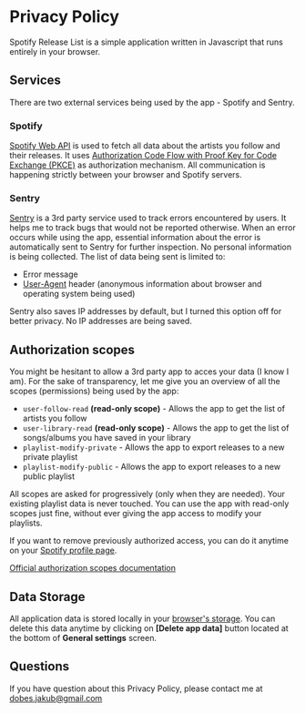 # Privacy Policy

Spotify Release List is a simple application written in Javascript that runs entirely in your browser.

## Services

There are two external services being used by the app - Spotify and Sentry.

### Spotify

[Spotify Web API](https://developer.spotify.com/documentation/web-api/) is used to fetch all data about the artists you follow and their releases. It uses [Authorization Code Flow with Proof Key for Code Exchange (PKCE)](https://developer.spotify.com/documentation/general/guides/authorization/code-flow/) as authorization mechanism. All communication is happening strictly between your browser and Spotify servers.

### Sentry

[Sentry](https://sentry.io/) is a 3rd party service used to track errors encountered by users. It helps me to track bugs that would not be reported otherwise. When an error occurs while using the app, essential information about the error is automatically sent to Sentry for further inspection. No personal information is being collected. The list of data being sent is limited to:

- Error message
- [User-Agent](https://developer.mozilla.org/en-US/docs/Web/HTTP/Headers/User-Agent) header (anonymous information about browser and operating system being used)

Sentry also saves IP addresses by default, but I turned this option off for better privacy. No IP addresses are being saved.

## Authorization scopes

You might be hesitant to allow a 3rd party app to acces your data (I know I am). For the sake of transparency, let me give you an overview of all the scopes (permissions) being used by the app:

- `user-follow-read` **(read-only scope)** - Allows the app to get the list of artists you follow
- `user-library-read` **(read-only scope)** - Allows the app to get the list of songs/albums you have saved in your library
- `playlist-modify-private` - Allows the app to export releases to a new private playlist
- `playlist-modify-public` - Allows the app to export releases to a new public playlist

All scopes are asked for progressively (only when they are needed). Your existing playlist data is never touched. You can use the app with read-only scopes just fine, without ever giving the app access to modify your playlists.

If you want to remove previously authorized access, you can do it anytime on your [Spotify profile page](https://spotify.com/account/apps).

[Official authorization scopes documentation](https://developer.spotify.com/documentation/general/guides/authorization/scopes/)

## Data Storage

All application data is stored locally in your [browser's storage](https://github.com/localForage/localForage). You can delete this data anytime by clicking on **[Delete app data]** button located at the bottom of **General settings** screen.

## Questions

If you have question about this Privacy Policy, please contact me at dobes.jakub@gmail.com
